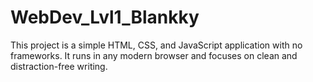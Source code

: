 # WebDev_Lvl1_Blankky
This project is a simple HTML, CSS, and JavaScript application with no frameworks. It runs in any modern browser and focuses on clean and distraction-free writing.
